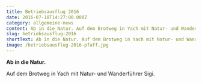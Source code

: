 ```yaml
---
title: Betriebsausflug 2016
date: 2016-07-18T14:27:00.000Z
category: allgemeine-news
content: Ab in die Natur. Auf dem Brotweg in Yach mit Natur- und Wanderführer Sigi.
slug: betriebsausflug-2016
shortText: Ab in die Natur. Auf dem Brotweg in Yach mit Natur- und Wanderführer Sigi.
image: /betriebsausflug-2016-pfaff.jpg
---
```

<strong>Ab in die Natur.</strong></p>

<p>Auf dem Brotweg in Yach mit Natur- und Wanderführer Sigi.</p>

